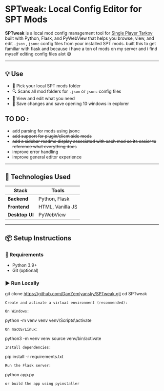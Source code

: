 # SPTweak: Local Config Editor for SPT Mods

**SPTweak** is a local mod config management tool for [Single Player Tarkov](https://github.com/sp-tarkov) built with Python, Flask, and PyWebView that helps you browse, view, and edit `.json` , `jsonc` config files from your installed SPT mods. built this to get familiar with flask and because i have a ton of mods on my server and i find myself editing config files alot 😅


---

## 💡 Use

- 📁 Pick your local SPT mods folder
- 🔍 Scans all mod folders for `.json` or `jsonc` config files
- 📝 View and edit what you need
- 💾 Save changes and save opening 10 windows in explorer


## TO DO : 

- add parsing for mods using jsonc
- ~~add support for plugin/client side mods~~
- ~~add a sidebar readme display associated with each mod so its easier to reference what everything does~~
- improve error handling
- improve general editor experience
---

## 🧰 Technologies Used

| Stack        | Tools               |
|--------------|---------------------|
| **Backend**  | Python, Flask       |
| **Frontend** | HTML, Vanilla JS    |
| **Desktop UI** | PyWebView        |

---

## 📦 Setup Instructions

### 🔧 Requirements

- Python 3.9+
- Git (optional)

### ▶️ Run Locally

git clone https://github.com/DanZemlyansky/SPTweak.git
cd SPTweak

    Create and activate a virtual environment (recommended):

    On Windows:

python -m venv venv
venv\Scripts\activate

    On macOS/Linux:

python3 -m venv venv
source venv/bin/activate

    Install dependencies:

pip install -r requirements.txt

    Run the Flask server:

python app.py

    or build the app using pyinstaller
